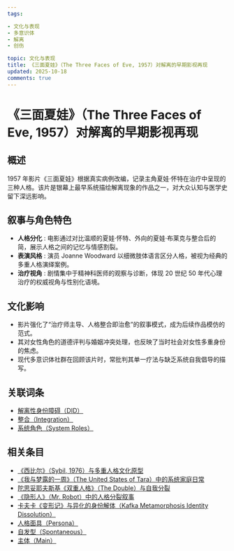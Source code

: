 ```yaml
---
tags:

- 文化与表现
- 多意识体
- 解离
- 创伤

topic: 文化与表现
title: 《三面夏娃》（The Three Faces of Eve, 1957）对解离的早期影视再现
updated: 2025-10-18
comments: true
---
```


# 《三面夏娃》（The Three Faces of Eve, 1957）对解离的早期影视再现

## 概述

1957 年影片《三面夏娃》根据真实病例改编，记录主角夏娃·怀特在治疗中呈现的三种人格。该片是银幕上最早系统描绘解离现象的作品之一，对大众认知与医学史留下深远影响。

## 叙事与角色特色

- **人格分化** : 电影通过对比温顺的夏娃·怀特、外向的夏娃·布莱克与整合后的简，展示人格之间的记忆与情感割裂。
- **表演风格** : 演员 Joanne Woodward 以细微肢体语言区分人格，被视为经典的多重人格演绎案例。
- **治疗视角** : 剧情集中于精神科医师的观察与诊断，体现 20 世纪 50 年代心理治疗的权威视角与性别化语境。

## 文化影响

- 影片强化了“治疗师主导、人格整合即治愈”的叙事模式，成为后续作品模仿的范式。
- 其对女性角色的道德评判与婚姻冲突处理，也反映了当时社会对女性多重身份的焦虑。
- 现代多意识体社群在回顾该片时，常批判其单一疗法与缺乏系统自我倡导的描写。

## 关联词条

- [解离性身份障碍（DID）](DID.md)
- [整合（Integration）](Integration.md)
- [系统角色（System Roles）](System-Roles.md)

## 相关条目

- [《西比尔》（Sybil, 1976）与多重人格文化原型](Sybil-1976-Cultural-Prototype.md)
- [《我与梦露的一周》（The United States of Tara）中的系统家庭日常](United-States-Of-Tara-System-Daily-Life.md)
- [陀思妥耶夫斯基《双重人格》（The Double）与自我分裂](Dostoevsky-The-Double-Self-Division.md)
- [《隐形人》（Mr. Robot）中的人格分裂叙事](Mr-Robot-DID-Narrative.md)
- [卡夫卡《变形记》与异化的身份解体（Kafka Metamorphosis Identity Dissolution）](Kafka-Metamorphosis-Identity-Dissolution.md)
- [人格面具（Persona）](Persona.md)
- [自发型（Spontaneous）](Spontaneous.md)
- [主体（Main）](Main.md)
